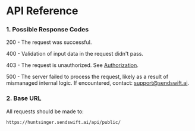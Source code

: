 # API Reference

### 1. Possible Response Codes

200 - The request was successful.

400 - Validation of input data in the request didn't pass.

403 - The request is unauthorized. See [Authorization](/documentation/authorization). 

500 - The server failed to process the request, likely as a result of mismanaged internal logic. If encountered, contact: [support@sendswift.ai](mailto:support@sendswift.ai).

### 2. Base URL

All requests should be made to:

```
https://huntsinger.sendswift.ai/api/public/
```